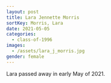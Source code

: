 ```yaml
---
layout: post
title: Lara Jennette Morris
sortKey: Morris, Lara
date: 2021-05-05
categories:
  - class-of-1996
images:
  - /assets/lara_j_morris.jpg
gender: female
---
```


Lara passed away in early May of 2021.
